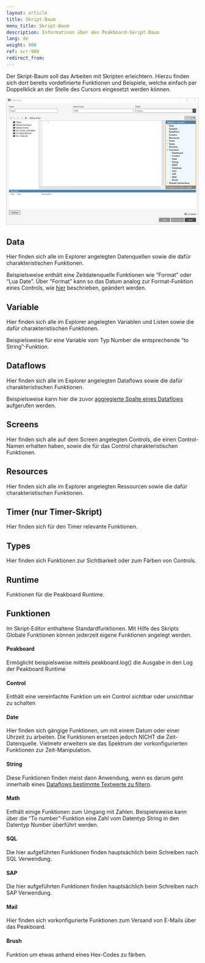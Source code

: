 ```yaml
---
layout: article
title: Skript-Baum
menu_title: Skript-Baum
description: Informatinon über den Peakboard-Skript-Baum
lang: de
weight: 900
ref: scr-900
redirect_from:
---
```


Der Skript-Baum soll das Arbeiten mit Skripten erleichtern. Hierzu finden sich dort bereits vordefinierte Funktionen und Beispiele, welche einfach per Doppelklick an der Stelle des Cursors eingesetzt werden können.

![image01](/assets/images/scripting/tree/tree01.png)

## Data

Hier finden sich alle im Explorer angelegten Datenquellen sowie die dafür charakteristischen Funktionen.

Beispielsweise enthält eine Zeitdatenquelle Funktionen wie “Format” oder “Lua Date”. Über “Format” kann so das Datum analog zur Format-Funktion eines Controls, wie [hier](/data_sources/de-datum-und-uhrzeit.html) beschrieben, geändert werden.

## Variable

Hier finden sich alle im Explorer angelegten Variablen und Listen sowie die dafür charakteristischen Funktionen. 

Beispielsweise für eine Variable vom Typ Number die entsprechende “to String”-Funktion.

## Dataflows

Hier finden sich alle im Explorer angelegten Dataflows sowie die dafür charakteristischen Funktionen.

Beispielsweise kann hier die zuvor [aggregierte Spalte eines Dataflows](/dataflows/de-daten-aggregerien.html) aufgerufen werden.

## Screens

Hier finden sich alle auf dem Screen angelegten Controls, die einen Control-Namen erhalten haben, sowie die für das Control charakteristischen Funktionen.

## Resources

Hier finden sich alle im Explorer angelegten Ressourcen sowie die dafür charakteristischen Funktionen.

## Timer (nur Timer-Skript)

Hier finden sich für den Timer relevante Funktionen.

## Types

Hier finden sich Funktionen zur Sichtbarkeit oder zum Färben von Controls.

## Runtime
Funktionen für die Peakboard Runtime.

## Funktionen

Im Skript-Editor enthaltene Standardfunktionen. Mit Hilfe des Skripts Globale Funktionen können jederzeit eigene Funktionen angelegt werden.

#### Peakboard
Ermöglicht beispielsweise mittels peakboard.log() die Ausgabe in den Log der Peakboard Runtime

#### Control
Enthält eine vereinfachte Funktion um ein Control sichtbar oder unsichtbar zu schalten

#### Date
Hier finden sich gängige Funktionen, um mit einem Datum oder einer Uhrzeit zu arbeiten. Die Funktionen ersetzen jedoch NICHT die Zeit-Datenquelle. Vielmehr erweitern sie das Spektrum der vorkonfigurierten Funktionen zur Zeit-Manipulation. 

#### String
Diese Funktionen finden meist dann Anwendung, wenn es darum geht innerhalb eines [Dataflows bestimmte Textwerte zu filtern](/dataflows/de-daten-filtern.html).

#### Math
Enthält einige Funktionen zum Umgang mit Zahlen. Beispielsweise kann über die “To number”-Funktion eine Zahl vom Datentyp String in den Datentyp Number überführt werden.

#### SQL
Die hier aufgeführten Funktionen finden hauptsächlich beim Schreiben nach SQL Verwendung. 

#### SAP
Die hier aufgeführten Funktionen finden hauptsächlich beim Schreiben nach SAP Verwendung.
 
#### Mail
Hier finden sich vorkonfigurierte Funktionen zum Versand von E-Mails über das Peakboard.

#### Brush
Funktion um etwas anhand eines Hex-Codes zu färben. 